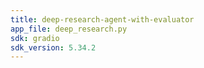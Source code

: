 ```yaml
---
title: deep-research-agent-with-evaluator
app_file: deep_research.py
sdk: gradio
sdk_version: 5.34.2
---
```

